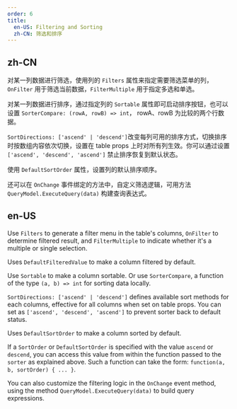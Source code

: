 ```yaml
---
order: 6
title:
  en-US: Filtering and Sorting
  zh-CN: 筛选和排序
---
```


## zh-CN

对某一列数据进行筛选，使用列的 `Filters` 属性来指定需要筛选菜单的列，`OnFilter` 用于筛选当前数据，`FilterMultiple` 用于指定多选和单选。

对某一列数据进行排序，通过指定列的 `Sortable` 属性即可启动排序按钮，也可以设置 `SorterCompare: (rowA, rowB) => int`， rowA、rowB 为比较的两个行数据。

`SortDirections: ['ascend' | 'descend']`改变每列可用的排序方式，切换排序时按数组内容依次切换，设置在 table props 上时对所有列生效。你可以通过设置 `['ascend', 'descend', 'ascend']` 禁止排序恢复到默认状态。

使用 `DefaultSortOrder` 属性，设置列的默认排序顺序。

还可以在 `OnChange` 事件绑定的方法中，自定义筛选逻辑，可用方法 `QueryModel.ExecuteQuery(data)` 构建查询表达式。

## en-US

Use `Filters` to generate a filter menu in the table's columns, `OnFilter` to determine filtered result, and `FilterMultiple` to indicate whether it's a multiple or single selection.

Uses `DefaultFilteredValue` to make a column filtered by default.

Use `Sortable` to make a column sortable. Or use `SorterCompare`, a function of the type `(a, b) => int` for sorting data locally.

`SortDirections: ['ascend' | 'descend']` defines available sort methods for each columns, effective for all columns when set on table props. You can set as `['ascend', 'descend', 'ascend']` to prevent sorter back to default status.

Uses `DefaultSortOrder` to make a column sorted by default.

If a `SortOrder` or `DefaultSortOrder` is specified with the value `ascend` or `descend`, you can access this value from within the function passed to the `sorter` as explained above. Such a function can take the form: `function(a, b, sortOrder) { ... }`.

You can also customize the filtering logic in the `OnChange` event method, using the method `QueryModel.ExecuteQuery(data)` to build query expressions.